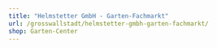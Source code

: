 ```yaml
---
title: "Helmstetter GmbH - Garten-Fachmarkt"
url: /grosswallstadt/helmstetter-gmbh-garten-fachmarkt/
shop: Garten-Center
---
```

